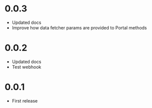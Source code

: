 # 0.0.3
- Updated docs
- Improve how data fetcher params are provided to Portal methods

# 0.0.2
- Updated docs
- Test webhook


# 0.0.1
- First release
